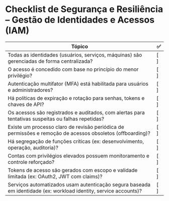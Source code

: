 # Checklist de Segurança e Resiliência – Gestão de Identidades e Acessos (IAM)

| Tópico                                                                                                              | ✅  |
|----------------------------------------------------------------------------------------------------------------------|-----|
| Todas as identidades (usuários, serviços, máquinas) são gerenciadas de forma centralizada?                          | [ ] |
| O acesso é concedido com base no princípio do menor privilégio?                                                     | [ ] |
| Autenticação multifator (MFA) está habilitada para usuários e administradores?                                      | [ ] |
| Há políticas de expiração e rotação para senhas, tokens e chaves de API?                                            | [ ] |
| Os acessos são registrados e auditados, com alertas para tentativas suspeitas ou falhas repetidas?                  | [ ] |
| Existe um processo claro de revisão periódica de permissões e remoção de acessos obsoletos (offboarding)?           | [ ] |
| Há segregação de funções críticas (ex: desenvolvimento, operação, auditoria)?                                       | [ ] |
| Contas com privilégios elevados possuem monitoramento e controle reforçado?                                         | [ ] |
| Tokens de acesso são gerados com escopo e validade limitada (ex: OAuth2, JWT com claims)?                           | [ ] |
| Serviços automatizados usam autenticação segura baseada em identidade (ex: workload identity, service accounts)?    | [ ] |
